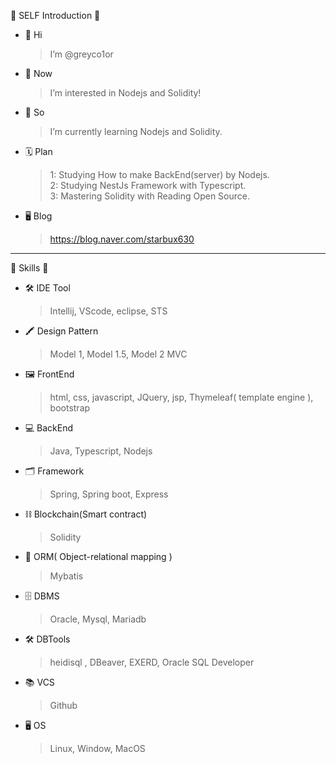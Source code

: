 🙂 SELF Introduction 🙂
- 👋 Hi
  > I’m @greyco1or
- 👀 Now
  > I’m interested in Nodejs and Solidity!
- 🌱 So
  > I’m currently learning Nodejs and Solidity.
- 🗓️ Plan
   >1: Studying How to make BackEnd(server) by Nodejs.  
   >2: Studying NestJs Framework with Typescript.  
   >3: Mastering Solidity with Reading Open Source.  
- 🖥 Blog
  > https://blog.naver.com/starbux630
---------------------------------------

🙂 Skills 🙂
- 🛠️ IDE Tool
  > Intellij, VScode, eclipse, STS
- 🖍️ Design Pattern
  > Model 1, Model 1.5, Model 2 MVC
- 🖼️ FrontEnd
  > html, css, javascript, JQuery, jsp, Thymeleaf( template engine ), bootstrap
- 💻 BackEnd
  > Java, Typescript, Nodejs
- 🗂️ Framework
  > Spring, Spring boot, Express
- ⛓️ Blockchain(Smart contract)
  > Solidity
- 👫 ORM( Object-relational mapping )
  > Mybatis
- 🗄️ DBMS
  > Oracle, Mysql, Mariadb
- 🛠️ DBTools
  > heidisql , DBeaver, EXERD, Oracle SQL Developer
- 📚 VCS
  > Github
- 🖥️ OS
  > Linux, Window, MacOS


<!---
greyco1or/greyco1or is a ✨ special ✨ repository because its `README.md` (this file) appears on your GitHub profile.
You can click the Preview link to take a look at your changes.
--->
